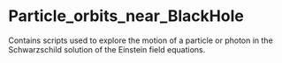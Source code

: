 # Particle_orbits_near_BlackHole
Contains scripts used to explore the motion of a particle or photon in the Schwarzschild solution of the Einstein field equations. 
